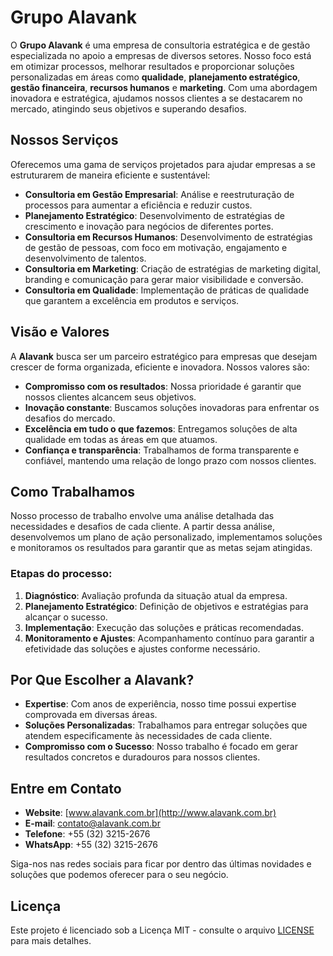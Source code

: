 # Grupo Alavank

O **Grupo Alavank** é uma empresa de consultoria estratégica e de gestão especializada no apoio a empresas de diversos setores. Nosso foco está em otimizar processos, melhorar resultados e proporcionar soluções personalizadas em áreas como **qualidade**, **planejamento estratégico**, **gestão financeira**, **recursos humanos** e **marketing**. Com uma abordagem inovadora e estratégica, ajudamos nossos clientes a se destacarem no mercado, atingindo seus objetivos e superando desafios.

## Nossos Serviços

Oferecemos uma gama de serviços projetados para ajudar empresas a se estruturarem de maneira eficiente e sustentável:

- **Consultoria em Gestão Empresarial**: Análise e reestruturação de processos para aumentar a eficiência e reduzir custos.
- **Planejamento Estratégico**: Desenvolvimento de estratégias de crescimento e inovação para negócios de diferentes portes.
- **Consultoria em Recursos Humanos**: Desenvolvimento de estratégias de gestão de pessoas, com foco em motivação, engajamento e desenvolvimento de talentos.
- **Consultoria em Marketing**: Criação de estratégias de marketing digital, branding e comunicação para gerar maior visibilidade e conversão.
- **Consultoria em Qualidade**: Implementação de práticas de qualidade que garantem a excelência em produtos e serviços.

## Visão e Valores

A **Alavank** busca ser um parceiro estratégico para empresas que desejam crescer de forma organizada, eficiente e inovadora. Nossos valores são:

- **Compromisso com os resultados**: Nossa prioridade é garantir que nossos clientes alcancem seus objetivos.
- **Inovação constante**: Buscamos soluções inovadoras para enfrentar os desafios do mercado.
- **Excelência em tudo o que fazemos**: Entregamos soluções de alta qualidade em todas as áreas em que atuamos.
- **Confiança e transparência**: Trabalhamos de forma transparente e confiável, mantendo uma relação de longo prazo com nossos clientes.

## Como Trabalhamos

Nosso processo de trabalho envolve uma análise detalhada das necessidades e desafios de cada cliente. A partir dessa análise, desenvolvemos um plano de ação personalizado, implementamos soluções e monitoramos os resultados para garantir que as metas sejam atingidas.

### Etapas do processo:

1. **Diagnóstico**: Avaliação profunda da situação atual da empresa.
2. **Planejamento Estratégico**: Definição de objetivos e estratégias para alcançar o sucesso.
3. **Implementação**: Execução das soluções e práticas recomendadas.
4. **Monitoramento e Ajustes**: Acompanhamento contínuo para garantir a efetividade das soluções e ajustes conforme necessário.

## Por Que Escolher a Alavank?

- **Expertise**: Com anos de experiência, nosso time possui expertise comprovada em diversas áreas.
- **Soluções Personalizadas**: Trabalhamos para entregar soluções que atendem especificamente às necessidades de cada cliente.
- **Compromisso com o Sucesso**: Nosso trabalho é focado em gerar resultados concretos e duradouros para nossos clientes.

## Entre em Contato

- **Website**: [www.alavank.com.br](http://www.alavank.com.br)
- **E-mail**: contato@alavank.com.br
- **Telefone**: +55 (32) 3215-2676
- **WhatsApp**: +55 (32) 3215-2676

Siga-nos nas redes sociais para ficar por dentro das últimas novidades e soluções que podemos oferecer para o seu negócio.

## Licença

Este projeto é licenciado sob a Licença MIT - consulte o arquivo [LICENSE](LICENSE) para mais detalhes.
